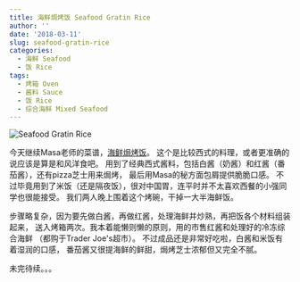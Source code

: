```yaml
---
title: 海鲜焗烤饭 Seafood Gratin Rice
author: ''
date: '2018-03-11'
slug: seafood-gratin-rice
categories:
  - 海鲜 Seafood
  - 饭 Rice
tags:
  - 烤箱 Oven
  - 酱料 Sauce
  - 饭 Rice
  - 综合海鲜 Mixed Seafood
---
```


![Seafood Gratin Rice](/img/2018-03-09-seafood-gratin-rice.jpg)


今天继续Masa老师的菜谱，[海鲜焗烤饭](https://www.youtube.com/watch?v=ify5-5edv9Q)。
这个是比较西式的料理，或者更准确的说应该是算是和风洋食吧。
用到了经典西式酱料，包括白酱（奶酱）和红酱（番茄酱），还有pizza芝士用来焗烤，
最后用Masa的秘方面包屑提供脆脆口感。
不过毕竟用到了米饭（还是隔夜饭），很对中国胃，连平时并不太喜欢西餐的小强同学也很能接受。
我们两人晚上围着这个烤碗，干掉一大半海鲜饭。 

步骤略复杂，因为要先做白酱，再做红酱，处理海鲜并炒熟，再把饭各个材料组装起来，
送入烤箱两次。我本着能懒则懒的原则，用的市售红酱和处理好的冷冻综合海鲜
（都购于Trader Joe's超市）。
不过成品还是非常好吃啦，白酱和米饭有着湿润的口感，
番茄酱又很提海鲜的鲜甜，焗烤芝士浓郁但又完全不腻。


未完待续。。。

